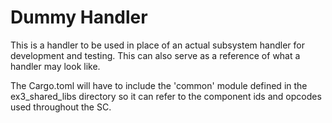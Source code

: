 # Dummy Handler

This is a handler to be used in place of an actual subsystem handler for development and testing. This can also serve as a reference of what a handler may look like.

The Cargo.toml will have to include the 'common' module defined in the ex3_shared_libs directory so it can refer to the component ids and opcodes used throughout the SC.
